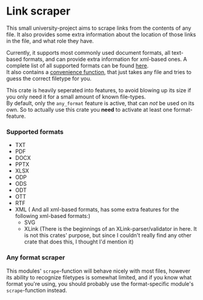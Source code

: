# Link scraper
This small university-project aims to scrape links from the contents of any file.
It also provides some extra information about the location of those links in the file,
and what role they have.

Currently, it supports most commonly used document formats, all text-based formats,
and can provide extra information for xml-based ones. A complete list of all supported formats can
be found [here](#supported-formats).<br/>
It also contains a [convenience function](src/any_format_scraper.rs), that just takes any file and tries to guess the correct filetype for you.

This crate is heavily seperated into features,
to avoid blowing up its size if you only need it for a small amount of known file-types.<br/>
By default, only the `any_format` feature is active, that can _not_ be used on its own.
So to actually use this crate you __need__ to activate at least one format-feature.

### Supported formats
 - TXT 
 - PDF
 - DOCX
 - PPTX
 - XLSX
 - ODP
 - ODS
 - ODT
 - OTT
 - RTF
 - XML ( And all xml-based formats, has some extra features for the following xml-based formats:)
   - SVG
   - XLink (There is the beginnings of an XLink-parser/validator in here. It is not this crates' purpose, but since I couldn't really find any other crate that does this, I thought I'd mention it)
   
### Any format scraper
This modules' `scrape`-function will behave nicely with most files, however its ability to recognize filetypes is 
somewhat limited, and if you know what format you're using, you should probably use the format-specific module's `scrape`-function instead.